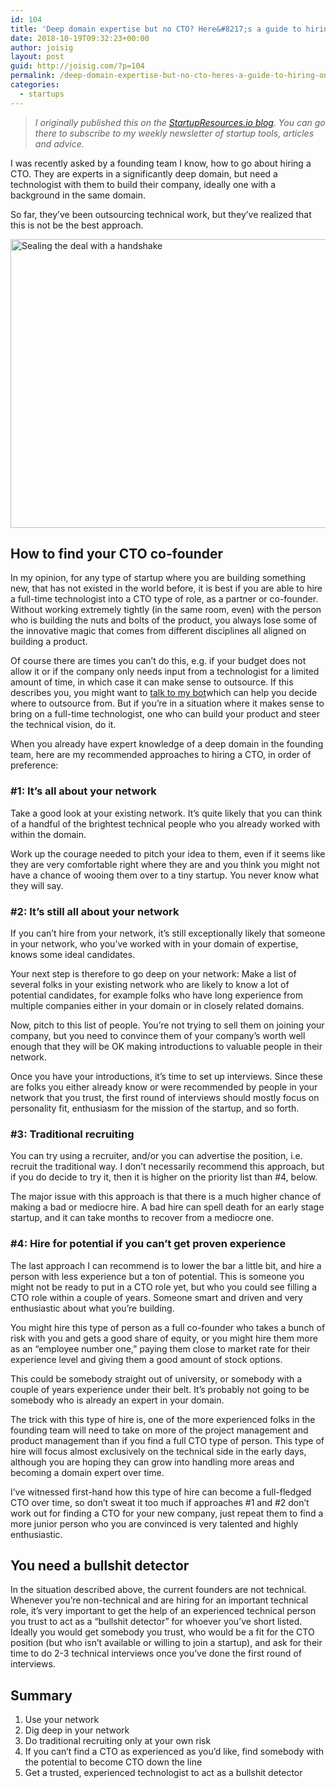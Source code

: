```yaml
---
id: 104
title: 'Deep domain expertise but no CTO? Here&#8217;s a guide to hiring one'
date: 2018-10-19T09:32:23+00:00
author: joisig
layout: post
guid: http://joisig.com/?p=104
permalink: /deep-domain-expertise-but-no-cto-heres-a-guide-to-hiring-one/
categories:
  - startups
---
```

> _I originally published this on the [StartupResources.io blog](https://startupresources.io/blog/deep-domain-expertise-but-no-cto-how-to-hire-one/). You can go there to subscribe to my weekly newsletter of startup tools, articles and advice._

I was recently asked by a founding team I know, how to go about hiring a CTO. They are experts in a significantly deep domain, but need a technologist with them to build their company, ideally one with a background in the same domain.

So far, they&#8217;ve been outsourcing technical work, but they&#8217;ve realized that this is not be the best approach.

[<img class="aligncenter size-large wp-image-105" src="http://joisig.com/wp-content/uploads/2018/10/recruit-1024x607.jpg" alt="Sealing the deal with a handshake" width="780" height="462" srcset="http://joisig.com/wp-content/uploads/2018/10/recruit-1024x607.jpg 1024w, http://joisig.com/wp-content/uploads/2018/10/recruit-300x178.jpg 300w, http://joisig.com/wp-content/uploads/2018/10/recruit-768x455.jpg 768w, http://joisig.com/wp-content/uploads/2018/10/recruit.jpg 1280w" sizes="(max-width: 780px) 100vw, 780px" />](http://joisig.com/wp-content/uploads/2018/10/recruit.jpg)

## How to find your CTO co-founder

In my opinion, for any type of startup where you are building something new, that has not existed in the world before, it is best if you are able to hire a full-time technologist into a CTO type of role, as a partner or co-founder. Without working extremely tightly (in the same room, even) with the person who is building the nuts and bolts of the product, you always lose some of the innovative magic that comes from different disciplines all aligned on building a product.

Of course there are times you can&#8217;t do this, e.g. if your budget does not allow it or if the company only needs input from a technologist for a limited amount of time, in which case it can make sense to outsource. If this describes you, you might want to <a href="https://landbot.io/u/H-76685-N4PG3YOBF172I1DF/index.html" target="_blank" rel="noopener">talk to my bot</a>which can help you decide where to outsource from. But if you&#8217;re in a situation where it makes sense to bring on a full-time technologist, one who can build your product and steer the technical vision, do it.

When you already have expert knowledge of a deep domain in the founding team, here are my recommended approaches to hiring a CTO, in order of preference:

### #1: It&#8217;s all about your network

Take a good look at your existing network. It&#8217;s quite likely that you can think of a handful of the brightest technical people who you already worked with within the domain.

Work up the courage needed to pitch your idea to them, even if it seems like they are very comfortable right where they are and you think you might not have a chance of wooing them over to a tiny startup. You never know what they will say.

### #2: It&#8217;s still all about your network

If you can&#8217;t hire from your network, it&#8217;s still exceptionally likely that someone in your network, who you&#8217;ve worked with in your domain of expertise, knows some ideal candidates.

Your next step is therefore to go deep on your network: Make a list of several folks in your existing network who are likely to know a lot of potential candidates, for example folks who have long experience from multiple companies either in your domain or in closely related domains.

Now, pitch to this list of people. You&#8217;re not trying to sell them on joining your company, but you need to convince them of your company&#8217;s worth well enough that they will be OK making introductions to valuable people in their network.

Once you have your introductions, it&#8217;s time to set up interviews. Since these are folks you either already know or were recommended by people in your network that you trust, the first round of interviews should mostly focus on personality fit, enthusiasm for the mission of the startup, and so forth.

### #3: Traditional recruiting

You can try using a recruiter, and/or you can advertise the position, i.e. recruit the traditional way. I don&#8217;t necessarily recommend this approach, but if you do decide to try it, then it is higher on the priority list than #4, below.

The major issue with this approach is that there is a much higher chance of making a bad or mediocre hire. A bad hire can spell death for an early stage startup, and it can take months to recover from a mediocre one.

### #4: Hire for potential if you can&#8217;t get proven experience

The last approach I can recommend is to lower the bar a little bit, and hire a person with less experience but a ton of potential. This is someone you might not be ready to put in a CTO role yet, but who you could see filling a CTO role within a couple of years. Someone smart and driven and very enthusiastic about what you&#8217;re building.

You might hire this type of person as a full co-founder who takes a bunch of risk with you and gets a good share of equity, or you might hire them more as an &#8220;employee number one,&#8221; paying them close to market rate for their experience level and giving them a good amount of stock options.

This could be somebody straight out of university, or somebody with a couple of years experience under their belt. It&#8217;s probably not going to be somebody who is already an expert in your domain.

The trick with this type of hire is, one of the more experienced folks in the founding team will need to take on more of the project management and product management than if you find a full CTO type of person. This type of hire will focus almost exclusively on the technical side in the early days, although you are hoping they can grow into handling more areas and becoming a domain expert over time.

I&#8217;ve witnessed first-hand how this type of hire can become a full-fledged CTO over time, so don&#8217;t sweat it too much if approaches #1 and #2 don&#8217;t work out for finding a CTO for your new company, just repeat them to find a more junior person who you are convinced is very talented and highly enthusiastic.

## You need a bullshit detector

In the situation described above, the current founders are not technical. Whenever you&#8217;re non-technical and are hiring for an important technical role, it&#8217;s very important to get the help of an experienced technical person you trust to act as a &#8220;bullshit detector&#8221; for whoever you&#8217;ve short listed. Ideally you would get somebody you trust, who would be a fit for the CTO position (but who isn&#8217;t available or willing to join a startup), and ask for their time to do 2-3 technical interviews once you&#8217;ve done the first round of interviews.

## Summary

  1. Use your network
  2. Dig deep in your network
  3. Do traditional recruiting only at your own risk
  4. If you can&#8217;t find a CTO as experienced as you&#8217;d like, find somebody with the potential to become CTO down the line
  5. Get a trusted, experienced technologist to act as a bullshit detector